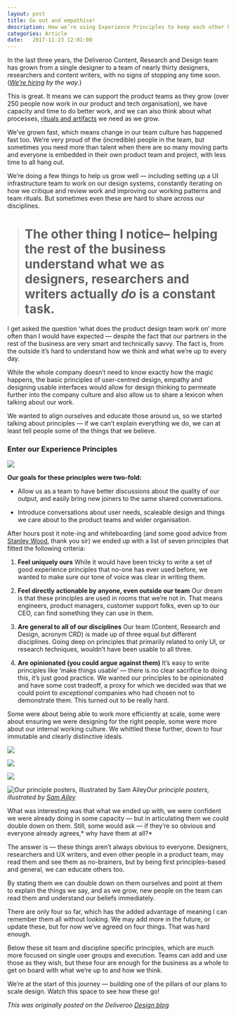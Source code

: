 ```yaml
---
layout: post
title: Go out and empathise!
description: How we’re using Experience Principles to keep each other honest at Deliveroo.
categories: Article
date:   2017-11-23 12:01:00
---
```


In the last three years, the Deliveroo Content, Research and Design team has grown from a single designer to a team of nearly thirty designers, researchers and content writers, with no signs of stopping any time soon. (*[We’re hiring](https://deliveroo.design/) by the way.*)

This is great. It means we can support the product teams as they grow (over 250 people now work in our product and tech organisation), we have capacity and time to do better work, and we can also think about what processes, [rituals and artifacts](http://www.vantigeinc.com/blog/bid/267686/Artifacts-Legends-and-Rituals-Keys-to-your-Company-Culture) we need as we grow.

We’ve grown fast, which means change in our team culture has happened fast too. We’re very proud of the (incredible) people in the team, but sometimes you need more than talent when there are so many moving parts and everyone is embedded in their own product team and project, with less time to all hang out.

We’re doing a few things to help us grow well — including setting up a UI infrastructure team to work on our design systems, constantly iterating on how we critique and review work and improving our working patterns and team rituals. But sometimes even these are hard to share across our disciplines.
> # **The other thing I notice– helping the rest of the business understand what we as designers, researchers and writers actually *do* is a constant task.**

I get asked the question ‘what does the product design team work on’ more often than I would have expected — despite the fact that our partners in the rest of the business are very smart and technically savvy. The fact is, from the outside it’s hard to understand how we think and what we’re up to every day.

While the whole company doesn’t need to know exactly how the magic happens, the basic principles of user-centred design, empathy and designing usable interfaces would allow for design thinking to permeate further into the company culture and also allow us to share a lexicon when talking about our work.

We wanted to align ourselves and educate those around us, so we started talking about principles — if we can’t explain everything we do, we can at least tell people some of the things that we believe.

### Enter our Experience Principles

![](https://cdn-images-1.medium.com/max/7016/1*4jqpktbRdfmSWXzry5XfEg.jpeg)

**Our goals for these principles were two-fold:**

* Allow us as a team to have better discussions about the quality of our output, and easily bring new joiners to the same shared conversations.

* Introduce conversations about user needs, scaleable design and things we care about to the product teams and wider organisation.

After hours post it note-ing and whiteboarding (and some good advice from [Stanley Wood](), thank you sir) we ended up with a list of seven principles that fitted the following criteria:

1. **Feel uniquely ours**
While it would have been tricky to write a set of good experience principles that no-one has ever used before, we wanted to make sure our tone of voice was clear in writing them.

1. **Feel directly actionable by anyone, even outside our team**
Our dream is that these principles are used in rooms that we’re not in. That means engineers, product managers, customer support folks, even up to our CEO, can find something they can use in them.

1. **Are general to all of our disciplines**
Our team (Content, Research and Design, acronym CRD) is made up of three equal but different disciplines. Going deep on principles that primarily related to only UI, or research techniques, wouldn’t have been usable to all three.

1. **Are opinionated (you could argue against them)**
It’s easy to write principles like ‘make things usable’ — there is no clear sacrifice to doing this, it’s just good practice. We wanted our principles to be opinionated and have some cost tradeoff, a proxy for which we decided was that we could point to *exceptional* companies who had chosen not to demonstrate them. This turned out to be really hard.

Some were about being able to work more efficiently at scale, some were about ensuring we were designing for the right people, some were more about our internal working culture. We whittled these further, down to four immutable and clearly distinctive ideals.

![](https://cdn-images-1.medium.com/max/7016/1*HDn-G_IVpfKelrU6cT6ZMA.jpeg)

![](https://cdn-images-1.medium.com/max/7016/1*fONQDcUfO81rIslv8Nm-xA.jpeg)

![](https://cdn-images-1.medium.com/max/7016/1*BCZvjGVQGbnrXoZtzaDjxQ.jpeg)

![Our principle posters, illustrated by [Sam Ailey](http://samailey.co.uk/)](https://cdn-images-1.medium.com/max/7016/1*xOr1ptGSncCm-2fdTwfpWg.jpeg)*Our principle posters, illustrated by [Sam Ailey](http://samailey.co.uk/)*

What was interesting was that what we ended up with, we were confident we were already doing in some capacity — but in articulating them we could double down on them. Still, some would ask — if they’re so obvious and everyone already agrees,* why have them at all?*

The answer is — these things aren’t always obvious to everyone. Designers, researchers and UX writers, and even other people in a product team, may read them and see them as no-brainers, but by being first principles-based and general, we can educate others too.

By stating them we can double down on them ourselves and point at them to explain the things we say, and as we grow, new people on the team can read them and understand our beliefs immediately.

There are only four so far, which has the added advantage of meaning I can remember them all without looking. We may add more in the future, or update these, but for now we’ve agreed on four things. That was hard enough.

Below these sit team and discipline specific principles, which are much more focused on single user groups and execution. Teams can add and use those as they wish, but these four are enough for the business as a whole to get on board with what we’re up to and how we think.

We’re at the start of this journey — building one of the pillars of our plans to scale design. Watch this space to see how these go!

_This was originally posted on the Deliveroo [Design blog](https://medium.com/deliveroo-design/go-out-and-empathise-2dc7758bb57b)_
